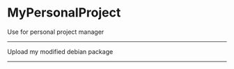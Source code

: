 # MyPersonalProject
Use for personal project manager

********************************
Upload my modified debian package
********************************
